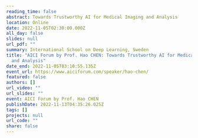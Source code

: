 ```yaml
---
reading_time: false
abstract: Towards Trustworthy AI for Medical Imaging and Analysis
location: Online
date: 2022-11-05T02:30:00.000Z
all_day: false
slides: null
url_pdf: ""
summary: International School on Deep Learning, Sweden
title: "AICI Forum by Prof. Hao CHEN: Towards Trustworthy AI for Medical Imaging
  and Analysis"
date_end: 2022-11-05T03:10:55.135Z
event_url: https://www.aiciforum.com/speaker/hao-chen/
featured: false
authors: []
url_video: ""
url_slides: ""
event: AICI Forum by Prof. Hao CHEN
publishDate: 2022-11-13T04:35:26.025Z
tags: []
projects: null
url_code: ""
share: false
---
```

